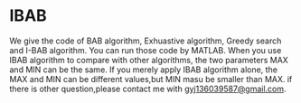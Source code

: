 # IBAB
We give the code of BAB algorithm, Exhuastive algorithm, Greedy search and I-BAB algorithm.
You can run those code by MATLAB.
When you use IBAB algorithm to compare with other algorithms, the two parameters MAX and MIN can be the same. If you merely apply IBAB algorithm alone, the MAX and MIN can be different values,but MIN masu be smaller than MAX.
if there is other question,please contact me with gyj136039587@gmail.com.
